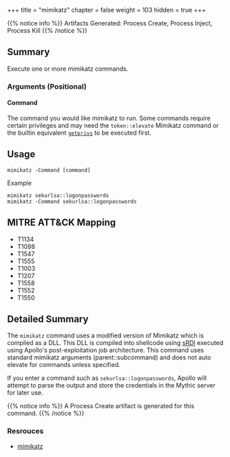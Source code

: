 +++
title = "mimikatz"
chapter = false
weight = 103
hidden = true
+++

{{% notice info %}}
Artifacts Generated: Process Create, Process Inject, Process Kill
{{% /notice %}}

## Summary
Execute one or more mimikatz commands.

### Arguments (Positional)
#### Command
The command you would like mimikatz to run. Some commands require certain privileges and may need the `token::elevate` Mimikatz command or the builtin equivalent [`getprivs`](/agents/apollo/commands/getprivs/) to be executed first.

## Usage
```
mimikatz -Command [command]
```

Example
```
mimikatz sekurlsa::logonpasswords
mimikatz -Command sekurlsa::logonpasswords
```


## MITRE ATT&CK Mapping

- T1134
- T1098
- T1547
- T1555
- T1003
- T1207
- T1558
- T1552
- T1550

## Detailed Summary
The `mimikatz` command uses a modified version of Mimikatz which is compiled as a DLL. This DLL is compiled into shellcode using [sRDI](https://github.com/monoxgas/sRDI) executed using Apollo's post-exploitation job architecture. This command uses standard mimikatz arguments (parent::subcommand) and does not auto elevate for commands unless specified. 

If you enter a command such as `sekurlsa::logonpasswords`, Apollo will attempt to parse the output and store the credentials in the Mythic server for later use.


{{% notice info %}}
A Process Create artifact is generated for this command.
{{% /notice %}}

### Resrouces
- [mimikatz](https://github.com/gentilkiwi/mimikatz)
